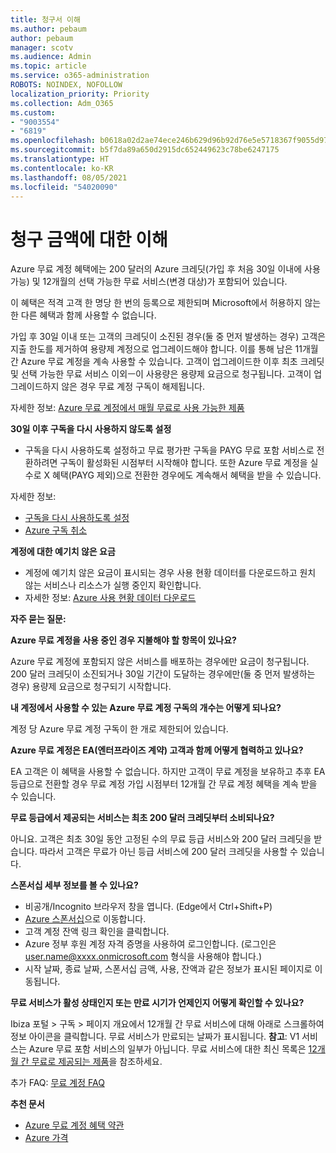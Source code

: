 ```yaml
---
title: 청구서 이해
ms.author: pebaum
author: pebaum
manager: scotv
ms.audience: Admin
ms.topic: article
ms.service: o365-administration
ROBOTS: NOINDEX, NOFOLLOW
localization_priority: Priority
ms.collection: Adm_O365
ms.custom:
- "9003554"
- "6819"
ms.openlocfilehash: b0618a02d2ae74ece246b629d96b92d76e5e5718367f9055d9783c1440a7a70b
ms.sourcegitcommit: b5f7da89a650d2915dc652449623c78be6247175
ms.translationtype: HT
ms.contentlocale: ko-KR
ms.lasthandoff: 08/05/2021
ms.locfileid: "54020090"
---
```

# <a name="understand-billing-amount"></a>청구 금액에 대한 이해

Azure 무료 계정 혜택에는 200 달러의 Azure 크레딧(가입 후 처음 30일 이내에 사용 가능) 및 12개월의 선택 가능한 무료 서비스(변경 대상)가 포함되어 있습니다.

이 혜택은 적격 고객 한 명당 한 번의 등록으로 제한되며 Microsoft에서 허용하지 않는 한 다른 혜택과 함께 사용할 수 없습니다.

가입 후 30일 이내 또는 고객의 크레딧이 소진된 경우(둘 중 먼저 발생하는 경우) 고객은 지출 한도를 제거하여 용량제 계정으로 업그레이드해야 합니다. 이를 통해 남은 11개월 간 Azure 무료 계정을 계속 사용할 수 있습니다. 고객이 업그레이드한 이후 최초 크레딧 및 선택 가능한 무료 서비스 이외ㅡ이 사용량은 용량제 요금으로 청구됩니다. 고객이 업그레이드하지 않은 경우 무료 계정 구독이 해제됩니다.

자세한 정보: [Azure 무료 계정에서 매월 무료로 사용 가능한 제품](https://azure.microsoft.com/free/free-account-faq/)

**30일 이후 구독을 다시 사용하지 않도록 설정**

- 구독을 다시 사용하도록 설정하고 무료 평가판 구독을 PAYG 무료 포함 서비스로 전환하려면 구독이 활성화된 시점부터 시작해야 합니다. 또한 Azure 무료 계정을 실수로 X 혜택(PAYG 제외)으로 전환한 경우에도 계속해서 혜택을 받을 수 있습니다.

자세한 정보: 
- [구독을 다시 사용하도록 설정](https://docs.microsoft.com/azure/billing/billing-subscription-become-disable?WT.mc_id=Portal-Microsoft_Azure_Support)
- [Azure 구독 취소](https://docs.microsoft.com/azure/billing/billing-how-to-cancel-azure-subscription?WT.mc_id=Portal-Microsoft_Azure_Support)

**계정에 대한 예기치 않은 요금**

- 계정에 예기치 않은 요금이 표시되는 경우 사용 현황 데이터를 다운로드하고 원치 않는 서비스나 리소스가 실행 중인지 확인합니다.
- 자세한 정보: [Azure 사용 현황 데이터 다운로드](https://docs.microsoft.com/azure/billing/billing-download-azure-invoice-daily-usage-date?WT.mc_id=Portal-Microsoft_Azure_Support#download-usage)

**자주 묻는 질문:**

**Azure 무료 계정을 사용 중인 경우 지불해야 할 항목이 있나요?**

Azure 무료 계정에 포함되지 않은 서비스를 배포하는 경우에만 요금이 청구됩니다. 200 달러 크레딧이 소진되거나 30일 기간이 도달하는 경우에만(둘 중 먼저 발생하는 경우) 용량제 요금으로 청구되기 시작합니다.

**내 계정에서 사용할 수 있는 Azure 무료 계정 구독의 개수는 어떻게 되나요?**  

계정 당 Azure 무료 계정 구독이 한 개로 제한되어 있습니다.

**Azure 무료 계정은 EA(엔터프라이즈 계약) 고객과 함께 어떻게 협력하고 있나요?**  

EA 고객은 이 혜택을 사용할 수 없습니다. 하지만 고객이 무료 계정을 보유하고 추후 EA 등급으로 전환할 경우 무료 계정 가입 시점부터 12개월 간 무료 계정 혜택을 계속 받을 수 있습니다.

**무료 등급에서 제공되는 서비스는 최초 200 달러 크레딧부터 소비되나요?**  

아니요. 고객은 최초 30일 동안 고정된 수의 무료 등급 서비스와 200 달러 크레딧을 받습니다. 따라서 고객은 무료가 아닌 등급 서비스에 200 달러 크레딧을 사용할 수 있습니다.

**스폰서십 세부 정보를 볼 수 있나요?**

- 비공개/Incognito 브라우저 창을 엽니다. (Edge에서 Ctrl+Shift+P)
- [Azure 스폰서십](http://www.microsoftazuresponsorships.com/)으로 이동합니다.
- 고객 계정 잔액 링크 확인을 클릭합니다.
- Azure 정부 후원 계정 자격 증명을 사용하여 로그인합니다. (로그인은 user.name@xxxx.onmicrosoft.com 형식을 사용해야 합니다.)
- 시작 날짜, 종료 날짜, 스폰서십 금액, 사용, 잔액과 같은 정보가 표시된 페이지로 이동됩니다.

**무료 서비스가 활성 상태인지 또는 만료 시기가 언제인지 어떻게 확인할 수 있나요?**

Ibiza 포털 > 구독 > 페이지 개요에서 12개월 간 무료 서비스에 대해 아래로 스크롤하여 정보 아이콘을 클릭합니다. 무료 서비스가 만료되는 날짜가 표시됩니다. **참고**: V1 서비스는 Azure 무료 포함 서비스의 일부가 아닙니다. 무료 서비스에 대한 최신 목록은 [12개월 간 무료로 제공되는 제품](http://www.microsoftazuresponsorships.com/)을 참조하세요.

추가 FAQ: [무료 계정 FAQ](https://azure.microsoft.com/free/free-account-faq/)

**추천 문서**

- [Azure 무료 계정 혜택 약관](https://azure.microsoft.com/offers/ms-azr-0044p/)
- [Azure 가격](https://azure.microsoft.com/pricing/)